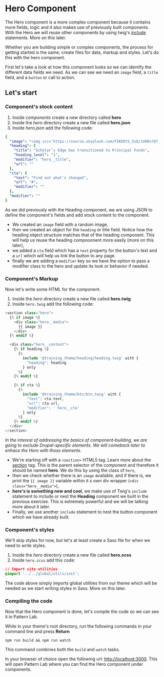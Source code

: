# Hero Component

The Hero component is a more complex component because it contains more fields, logic and it also makes use of previously built components. With the Hero we will reuse other components by using twig's [include](https://twig.symfony.com/doc/2.x/tags/include.html) statements. More on this later.

Whether you are building simple or complex components, the process for getting started is the same; create files for data, markup and styles.  Let's do this with the hero component.

First let's take a look at how this component looks so we can identify the different data fields we need.  As we can see we need an `image` field, a `title` field, and a `button` or call to action.

## Let's start

### Component's stock content

1. Inside _components_ create a new directory called **hero**
2. Inside the _hero_ directory create a new file called **hero.json**
3. Inside _hero.json_ add the following code:

```yaml
{
  "image": "<img src='https://source.unsplash.com/FIKD9t5_5zQ/1400x787' alt='A wonderful image' />",
  "heading": {
    "title": "Scholar’s Edge has transitioned to Principal Funds",
    "heading_level": "1",
    "modifier": "hero__title",
    "url": ""
  },
  "cta": {
    "text": "Find out what's changed",
    "url": "#",
    "modifier": ""
  },
  "modifier": ""
}
```

As we did previously with the Heading component, we are using JSON to define the component's fields and add stock content to the component.
* We created an `image` field with a random image,
* then we created an object for the `heading` or title field.  Notice how the heading object structure matches that of the heading component.  This will help us reuse the heading compooonent more easily (more on this later),
* we added a `cta` field which has a `text` property for the button's text and a `url` which will help us link the button to any page.
* finally we are adding a `modifier` key so we have the option to pass a modifier class to the hero and update its look or behavior if needed.

### Component's Markup

Now let's write some HTML for the component.

1. Inside the _hero_ directory create a new file called **hero.twig**
2. Inside `hero.twig` add the following code:

```php
<section class="hero">
  {% if image %}
    <div class="hero__media">
      {{ image }}
    </div>
  {% endif %}

  <div class="hero__content">
    {% if heading %}
      {%
        include '@training_theme/heading/heading.twig' with {
          "heading": heading
        } only
      %}
    {% endif %}

    {% if cta %}
      {%
        include '@training_theme/btn/btn.twig' with {
          "text": cta.text,
          "url": cta.url,
          "modifier": ' hero__cta'
        } only
      %}
    {% endif %}
  </div>
</section>
```

_In the interest of addressing the basics of component-building, we are going to exclude Drupal-specific elements.  We will comeback later to enhace the Hero with those elements_.

* We're starting off with a `<section>` HTML5 tag.  Learn more about the [section](https://www.w3schools.com/tags/tag_section.asp) tag.  This is the parent selector of the component and therefore it should be named **hero**.  We do this by using the class of `hero`,
* then we check whether there is an `image` available, and if there is, we print the `{{ image }}` variable within it s own div wrapper (`<div class="hero__media">`),
* **here's is something new and cool**, we make use of Twig's `include` statement to include or nest the **Heading** component we built in the previous exercise.  This is extremely powerful and we will be talking more about it later.
* Finally, we use another `include` statement to nest the button component which we have already built.

### Component's styles

We'll skip styles for now, but let's at least create a Sass file for when we need to write styles.

1. Inside the _hero_ directory create a new file called **hero.scss**
2. Inside `hero.scss` add this code:

```css
// Import site utilities
@import '../../global/utils/init';
```

The code above simply imports global utilities from our theme which will be needed as we start writing styles in Sass. More on this later.

### Compiling the code

Now that the Hero component is done, let's compile the code so we can see it in Pattern Lab.

While in your theme's root directory, run the following commands in your command line and press **Return**

`npm run build && npm run watch`

This command combines both the `build` and `watch` tasks.

In your browser of choice open the following url: [http://localhost:3000](http://localhost:3000). This will open Pattern Lab where you can find the Hero component under components.
